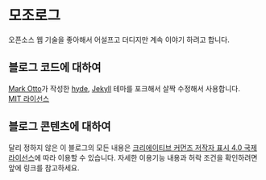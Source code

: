 # 모조로그

오픈소스 웹 기술을 좋아해서 어설프고 더디지만 계속 이야기 하려고 합니다.

## 블로그 코드에 대하여

[Mark Otto](https://github.com/mdo)가 작성한 [hyde](https://github.com/poole/hyde), [Jekyll](http://jekyllrb.com) 테마를 포크해서 살짝 수정해서 사용합니다.   
[MIT 라이선스](https://github.com/poole/hyde/blob/master/LICENSE.md)

## 블로그 콘텐츠에 대하여

달리 정하지 않은 이 블로그의 모든 내용은 [크리에이티브 커먼즈 저작자 표시 4.0 국제 라이선스](https://creativecommons.org/licenses/by/4.0/deed.ko)에 따라 이용할 수 있습니다. 자세한 이용기능 내용과 허락 조건을 확인하려면 앞에 링크를 참고하세요.